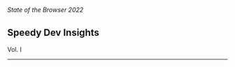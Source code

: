 <!-- .slide: class="title-slide" data-background-color="var(--brand)" -->

###### State of the Browser 2022
## Speedy Dev Insights
<div class="volume-title">Vol. I</div>

---
<!-- End Slide -->